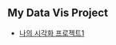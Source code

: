 ## My Data Vis Project

- [나의 시각화 프로젝트1](https://leejongchan1560.github.io/my-data-vis-project/my-data.html)
